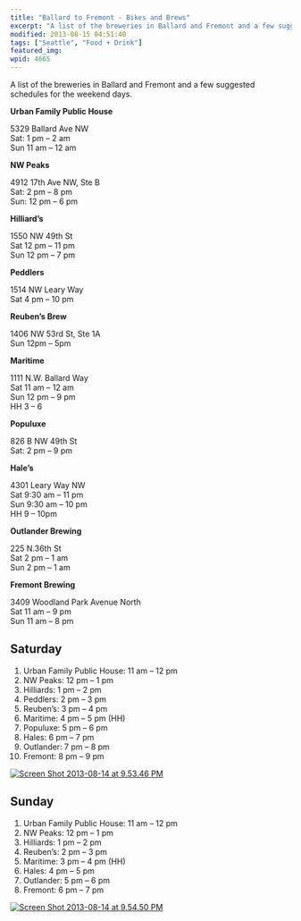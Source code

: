 ```yaml
---
title: "Ballard to Fremont - Bikes and Brews"
excerpt: "A list of the breweries in Ballard and Fremont and a few suggested schedules for the weekend days."
modified: 2013-08-15 04:51:40
tags: ["Seattle", "Food + Drink"]
featured_img:
wpid: 4665
---
```



A list of the breweries in Ballard and Fremont and a few suggested schedules for the weekend days.

**Urban Family Public House**  

5329 Ballard Ave NW  
Sat: 1 pm – 2 am  
Sun 11 am – 12 am

**NW Peaks**  

4912 17th Ave NW, Ste B  
Sat: 2 pm – 8 pm  
Sun: 12 pm – 6 pm

**Hilliard’s**  

1550 NW 49th St  
Sat 12 pm – 11 pm  
Sun 12 pm – 7 pm

**Peddlers**  

1514 NW Leary Way  
Sat 4 pm – 10 pm

**Reuben’s Brew**  

1406 NW 53rd St, Ste 1A  
Sun 12pm – 5pm

**Maritime**  

1111 N.W. Ballard Way  
Sat 11 am – 12 am  
Sun 12 pm – 9 pm  
HH 3 – 6

**Populuxe**  

826 B NW 49th St  
Sat: 2 pm – 9 pm

**Hale’s**  

4301 Leary Way NW  
Sat 9:30 am – 11 pm  
Sun 9:30 am – 10 pm  
HH 9 – 10pm

**Outlander Brewing**  

225 N.36th St  
Sat 2 pm – 1 am  
Sun 2 pm – 1 am

**Fremont Brewing**  

3409 Woodland Park Avenue North  
Sat 11 am – 9 pm  
Sun 11 am – 8 pm

<a name="saturday"></a>
## Saturday

1. <span style="line-height: 13px;">Urban Family Public House: 11 am – 12 pm</span>
2. NW Peaks: 12 pm – 1 pm
3. Hilliards: 1 pm – 2 pm
4. Peddlers: 2 pm – 3 pm
5. Reuben’s: 3 pm – 4 pm
6. Maritime: 4 pm – 5 pm (HH)
7. Populuxe: 5 pm – 6 pm
8. Hales: 6 pm – 7 pm
9. Outlander: 7 pm – 8 pm
10. Fremont: 8 pm – 9 pm

[![Screen Shot 2013-08-14 at 9.53.46 PM](/_images/2013/08/Screen-Shot-2013-08-14-at-9.53.46-PM.png)](https://www.google.com/maps?saddr=Urban+Family+Public+House,+Ballard+Avenue+Northwest,+Seattle,+WA&daddr=Northwest+Peaks+Brewery,+17th+Avenue+Northwest,+Seattle,+WA+to:Hilliard's+Beer,+Northwest+49th+Street,+Seattle,+WA+to:Peddler+Brewing+Company,+Northwest+Leary+Way,+Seattle,+WA+to:Reuben's+Brews,+Northwest+53rd+Street,+Seattle,+WA+to:Jolly+Roger+Taproom,+Northwest+Ballard+Way,+Seattle,+WA+to:Populuxe+Brewing,+Northwest+49th+Street,+Seattle,+WA+to:Hale's+Ales+Pub,+Leary+Way+Northwest,+Seattle,+WA+to:Outlander+Brewery+and+Pub,+North+36th+Street,+Seattle,+WA+to:Fremont+Brewing+Company,+Woodland+Park+Avenue+North,+Seattle&hl=en&sll=47.657357,-122.363351&sspn=0.023963,0.049181&geocode=FTJX1wIdeJG0-CFevNeuV-0bdCm_s7ZbxhWQVDFevNeuV-0bdA%3BFTtP1wIdbqa0-CFTTkzp-4IorikZDfKUIxSQVDFTTkzp-4Iorg%3BFW9N1wIdQKm0-CEs5DYutOfVxSk_14QauBWQVDEs5DYutOfVxQ%3BFa1K1wIdUqy0-CHGQmD2U8oDwCnZT2QjuBWQVDHGQmD2U8oDwA%3BFXtY1wIdBLi0-CGr8dzlpcXXkCk_WQLFyRWQVDGr8dzlpcXXkA%3BFZdG1wIdY8G0-CGsLCBhYoVEwilfuSQ8txWQVDGsLCBhYoVEwg%3BFX1N1wIdSNG0-CGHgx7o7XvbkSlBz1ufthWQVDGHgx7o7XvbkQ%3BFWQ41wIdBtu0-CHDM5xiUNdIWinXcLQysBWQVDHDM5xiUNdIWg%3BFY8d1wIdmwC1-CFp4jMA5MMTqymVFPivqRWQVDFp4jMA5MMTqw%3BFfgQ1wIdFi21-CHzPNLzYHAtVCnvkaZjARWQVDHzPNLzYHAtVA&oq=popu&dirflg=b&mra=ps&t=m&z=15&lci=bike)  
<a name="sunday"></a>
## Sunday

1. Urban Family Public House: 11 am – 12 pm
2. NW Peaks: 12 pm – 1 pm
3. Hilliards: 1 pm – 2 pm
4. Reuben’s: 2 pm – 3 pm
5. Maritime: 3 pm – 4 pm (HH)
6. Hales: 4 pm – 5 pm
7. Outlander: 5 pm – 6 pm
8. Fremont: 6 pm – 7 pm

[![Screen Shot 2013-08-14 at 9.54.50 PM](/_images/2013/08/Screen-Shot-2013-08-14-at-9.54.50-PM.png)](https://www.google.com/maps?saddr=Urban+Family+Public+House,+Ballard+Avenue+Northwest,+Seattle,+WA&daddr=Northwest+Peaks+Brewery,+17th+Avenue+Northwest,+Seattle,+WA+to:Hilliard's+Beer,+Northwest+49th+Street,+Seattle,+WA+to:Reuben's+Brews,+Northwest+53rd+Street,+Seattle,+WA+to:Jolly+Roger+Taproom,+Northwest+Ballard+Way,+Seattle,+WA+to:Hale's+Ales+Pub,+Leary+Way+Northwest,+Seattle,+WA+to:Outlander+Brewery+and+Pub,+North+36th+Street,+Seattle,+WA+to:Fremont+Brewing+Company,+Woodland+Park+Avenue+North,+Seattle&hl=en&sll=47.658277,-122.364092&sspn=0.047926,0.098362&geocode=FTJX1wIdeJG0-CFevNeuV-0bdCm_s7ZbxhWQVDFevNeuV-0bdA%3BFTtP1wIdbqa0-CFTTkzp-4IorikZDfKUIxSQVDFTTkzp-4Iorg%3BFW9N1wIdQKm0-CEs5DYutOfVxSk_14QauBWQVDEs5DYutOfVxQ%3BFXtY1wIdBLi0-CGr8dzlpcXXkCk_WQLFyRWQVDGr8dzlpcXXkA%3BFZdG1wIdY8G0-CGsLCBhYoVEwilfuSQ8txWQVDGsLCBhYoVEwg%3BFWQ41wIdBtu0-CHDM5xiUNdIWinXcLQysBWQVDHDM5xiUNdIWg%3BFY8d1wIdmwC1-CFp4jMA5MMTqymVFPivqRWQVDFp4jMA5MMTqw%3BFfgQ1wIdFi21-CHzPNLzYHAtVCnvkaZjARWQVDHzPNLzYHAtVA&oq=popu&dirflg=b&mra=pr&t=m&z=14&lci=bike)
